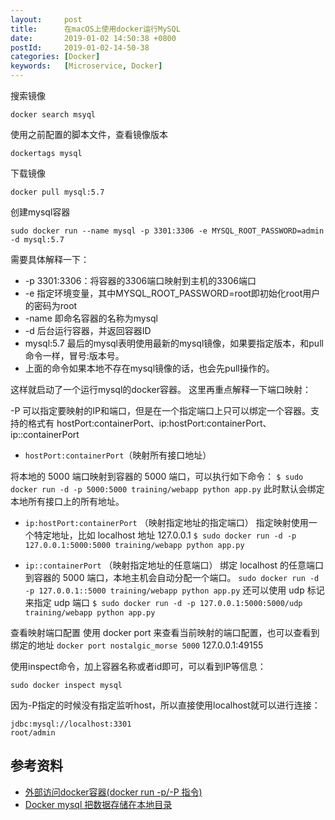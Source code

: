 ```yaml
---
layout:     post
title:      在macOS上使用docker运行MySQL
date:       2019-01-02 14:50:38 +0800
postId:     2019-01-02-14-50-38
categories: [Docker]
keywords:   [Microservice, Docker]
---
```


搜索镜像
```shell
docker search msyql
```

使用之前配置的脚本文件，查看镜像版本
```shell
dockertags mysql
```

下载镜像
```shell
docker pull mysql:5.7
```

创建mysql容器
```shell
sudo docker run --name mysql -p 3301:3306 -e MYSQL_ROOT_PASSWORD=admin -d mysql:5.7
```
需要具体解释一下：
* -p 3301:3306：将容器的3306端口映射到主机的3306端口
* -e 指定环境变量，其中MYSQL_ROOT_PASSWORD=root即初始化root用户的密码为root 
* -name 即命名容器的名称为mysql 
* -d 后台运行容器，并返回容器ID 
* mysql:5.7 最后的mysql表明使用最新的mysql镜像，如果要指定版本，和pull命令一样，冒号:版本号。 
* 上面的命令如果本地不存在mysql镜像的话，也会先pull操作的。 

这样就启动了一个运行mysql的docker容器。
这里再重点解释一下端口映射：

-P 可以指定要映射的IP和端口，但是在一个指定端口上只可以绑定一个容器。支持的格式有 hostPort:containerPort、ip:hostPort:containerPort、 ip::containerPort

* `hostPort:containerPort`（映射所有接口地址）

将本地的 5000 端口映射到容器的 5000 端口，可以执行如下命令：
`$ sudo docker run -d -p 5000:5000 training/webapp python app.py` 此时默认会绑定本地所有接口上的所有地址。


* `ip:hostPort:containerPort` （映射指定地址的指定端口）
指定映射使用一个特定地址，比如 localhost 地址 127.0.0.1
`$ sudo docker run -d -p 127.0.0.1:5000:5000 training/webapp python app.py`
 
* `ip::containerPort` （映射指定地址的任意端口）
绑定 localhost 的任意端口到容器的 5000 端口，本地主机会自动分配一个端口。
`sudo docker run -d -p 127.0.0.1::5000 training/webapp python app.py`
还可以使用 udp 标记来指定 udp 端口
`$ sudo docker run -d -p 127.0.0.1:5000:5000/udp training/webapp python app.py`

查看映射端口配置
使用 docker port 来查看当前映射的端口配置，也可以查看到绑定的地址
`docker port nostalgic_morse 5000`
127.0.0.1:49155


使用inspect命令，加上容器名称或者id即可，可以看到IP等信息：
```shell
sudo docker inspect mysql
```

因为-P指定的时候没有指定监听host，所以直接使用localhost就可以进行连接：
```log
jdbc:mysql://localhost:3301
root/admin
```



## 参考资料

* [外部访问docker容器(docker run -p/-P 指令)](https://www.jianshu.com/p/2b424c3bf0f7)
* [Docker mysql 把数据存储在本地目录](https://blog.csdn.net/ataoajuan/article/details/78646581)
